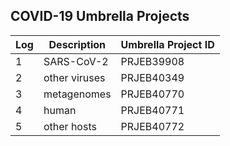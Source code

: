## COVID-19 Umbrella Projects

| Log | Description   | Umbrella Project ID |
| --- | ------------- | ------------------- |
| 1   | SARS-CoV-2    | PRJEB39908          |
| 2   | other viruses | PRJEB40349          |
| 3   | metagenomes   | PRJEB40770          |
| 4   | human         | PRJEB40771          |
| 5   | other hosts   | PRJEB40772          |
